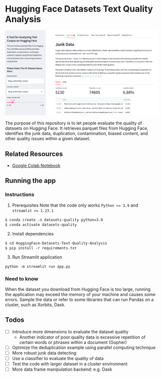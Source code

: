 
# Hugging Face Datasets Text Quality Analysis

![](./screenshot.png)

The purpose of this repository is to let people evaluate the quality of datasets on Hugging Face. It retrieves parquet files from Hugging Face, identifies the junk data, duplication, contamination, biased content, and other quality issues within a given dataset.

## Related Resources

* [Google Colab Notebook](https://colab.research.google.com/drive/1c8rWB2gtUrBHQcmmvA_NAXxc7Cexn1vM?usp=sharing)

## Running the app
### Instructions

1. Prerequisites
Note that the code only works `Python >= 3.9` and `streamlit >= 1.23.1`

```
$ conda create -n datasets-quality python=3.9
$ conda activate datasets-quality
```

2. Install dependencies
```
$ cd HuggingFace-Datasets-Text-Quality-Analysis
$ pip install -r requirements.txt
```

3. Run Streamlit application
```
python -m streamlit run app.py
```

### Need to know

When the dataset you download from Hugging Face is too large, running the application may exceed the memory of your machine and causes some errors. Sample the data or refer to some libraries that can run Pandas on a cluster, such as Xorbits, Dask.


## Todos

- [ ] Introduce more dimensions to evaluate the dataset quality
  - Another indicator of poor quality data is excessive repetition of certain words or phrases within a document (Gopher)
- [ ] Optimize the deduplication example using parallel computing technique
- [ ] More robust junk data detecting 
- [ ] Use a classifier to evaluate the quality of data
- [ ] Test the code with larger dataset in a cluster environment
- [ ] More data frame manipulation backend: e.g. Dask
